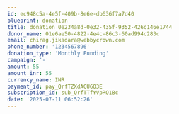 ```yaml
---
id: ec948c5a-4e5f-409b-8e6e-db636f7a7d40
blueprint: donation
title: donation_0e234a8d-0e32-435f-9352-426c146e1744
donor_name: 01e6ae50-4822-4e4c-86c3-60ad994c283c
email: chirag.jikadara@webbycrown.com
phone_number: '1234567896'
donation_type: 'Monthly Funding'
campaign: '-'
amount: 55
amount_inr: 55
currency_name: INR
payment_id: pay_QrfTZXdACU6O3E
subscription_id: sub_QrfTTfYVpRO18c
date: '2025-07-11 06:52:26'
---
```

